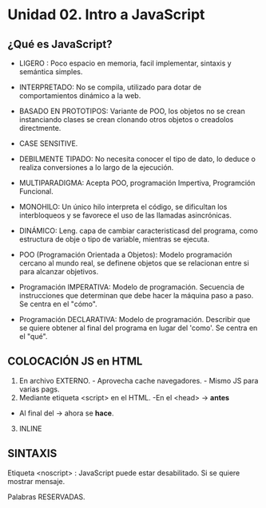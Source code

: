 # Unidad 02. Intro a JavaScript 

## ¿Qué es JavaScript?

- LIGERO : Poco espacio en memoria, facil implementar, sintaxis y semántica simples.

- INTERPRETADO: No se compila, utilizado para dotar de comportamientos dinámico a la web.

- BASADO EN PROTOTIPOS: Variante de POO, los objetos no se crean instanciando clases se crean clonando otros objetos o creadolos directmente.

- CASE SENSITIVE. 

- DEBILMENTE TIPADO: No necesita conocer el tipo de dato, lo deduce o realiza conversiones a lo largo de la ejecución. 

- MULTIPARADIGMA: Acepta POO, programación Impertiva, Programción Funcional. 

- MONOHILO: Un único hilo interpreta el código, se dificultan los interbloqueos y se favorece el uso de las llamadas asincrónicas. 

- DINÁMICO: Leng. capa de cambiar caracteristicasd del programa, como estructura de obje o tipo de variable, mientras se ejecuta. 

- POO (Programación Orientada a Objetos): Modelo programación cercano al mundo real, se definene objetos que se relacionan entre si para alcanzar objetivos. 

- Programación IMPERATIVA: Modelo de programación. Secuencia de instrucciones que determinan que debe hacer la máquina paso a paso.
Se centra en el "cómo".

- Programación DECLARATIVA: Modelo de programación. Describir que se quiere obtener al final del programa en lugar del 'como'. Se centra en el "qué". 


## COLOCACIÓN JS en HTML

1. En archivo EXTERNO.
        - Aprovecha cache navegadores. 
        - Mismo JS para varias pags. 
2. Mediante etiqueta \<script> en el HTML. 
 -En el \<head> -> **antes** 
- Al final del <body> -> ahora se **hace**.
3. INLINE 

## SINTAXIS
    
Etiqueta \<noscript> : JavaScript puede estar desabilitado. Si se quiere mostrar mensaje. 

Palabras RESERVADAS. 